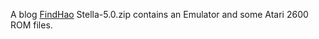 A blog
[FindHao](https://www.findhao.net/)
Stella-5.0.zip contains an Emulator and some Atari 2600 ROM files.

